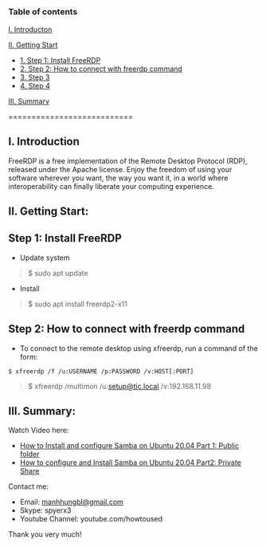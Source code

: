 ## 
### Table of contents

[I. Introducton](#modau)

[II. Getting Start](#batdau)
- [1. Step 1: Install FreeRDP](#step1)
- [2. Step 2: How to connect with freerdp command](#step2)
- [3. Step 3](#step3)
- [4. Step 4](#step4)


[III. Summary](#Tongket)

===========================

<a name="Modau"></a>
## I. Introduction
FreeRDP is a free implementation of the Remote Desktop Protocol (RDP), released under the Apache license. Enjoy the freedom of using your software wherever you want, the way you want it, in a world where interoperability can finally liberate your computing experience.
<a name="batdau"></a>
## II. Getting Start:

<a name="step1"></a>
## Step 1: Install FreeRDP
- Update system
> $ sudo apt update

- Install 
> $ sudo apt install freerdp2-x11

<a name="step2"></a>
## Step 2: How to connect with freerdp command
- To connect to the remote desktop using xfreerdp, run a command of the form:

``` $ xfreerdp /f /u:USERNAME /p:PASSWORD /v:HOST[:PORT] ```
> $ xfreerdp /multimon /u:setup@tic.local /v:192.168.11.98

<a name="tongket"></a>
## III. Summary:

Watch Video here: 

- [How to Install and configure Samba on Ubuntu 20.04 Part 1:  Public folder](https://youtu.be/2o5zgA8ml38)
- [How to configure and Install Samba on Ubuntu 20.04 Part2: Private Share](https://youtu.be/6s9ZEp3xS94)

Contact me:
- Email: manhhungbl@gmail.com
- Skype: spyerx3
- Youtube Channel: youtube.com/howtoused

Thank you very much!
